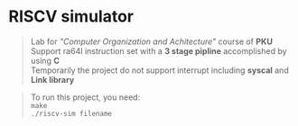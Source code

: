 # RISCV simulator
>Lab for  *"Computer Organization and Achitecture"* course of **PKU**  \
>Support ra64I instruction set with a **3 stage pipline** accomplished by using **C**  \
>Temporarily the  project do not support interrupt including **syscal** and **Link library**

>To run this project, you need:\
>```make```\
>```./riscv-sim filename```